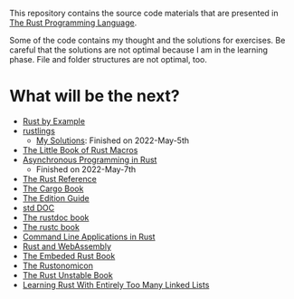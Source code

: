 This repository contains the source code materials that are presented in
[The Rust Programming Language](https://github.com/rust-lang/book).

Some of the code contains my thought and the solutions for exercises.
Be careful that the solutions are not optimal because I am in the learning phase.
File and folder structures are not optimal, too.

# What will be the next?

- [Rust by Example](https://doc.rust-lang.org/rust-by-example/)
- [rustlings](https://github.com/rust-lang/rustlings)
  - [My Solutions](https://github.com/wurikiji/rust-rustlings): Finished on 2022-May-5th
- [The Little Book of Rust Macros](https://github.com/veykril/tlborm/)
- [Asynchronous Programming in Rust](https://rust-lang.github.io/async-book/01_getting_started/01_chapter.html)
  - Finished on 2022-May-7th
- [The Rust Reference](https://doc.rust-lang.org/stable/reference/)
- [The Cargo Book](https://doc.rust-lang.org/cargo/)
- [The Edition Guide](https://doc.rust-lang.org/stable/edition-guide/)
- [std DOC](https://doc.rust-lang.org/std/index.html)
- [The rustdoc book](https://doc.rust-lang.org/rustdoc/index.html)
- [The rustc book](https://doc.rust-lang.org/rustdoc/index.html)
- [Command Line Applications in Rust](https://rust-cli.github.io/book/index.html)
- [Rust and WebAssembly](https://rustwasm.github.io/docs/book/)
- [The Embeded Rust Book](https://doc.rust-lang.org/stable/embedded-book/)
- [The Rustonomicon](https://doc.rust-lang.org/nomicon/index.html)
- [The Rust Unstable Book](https://doc.rust-lang.org/nightly/unstable-book/index.html)
- [Learning Rust With Entirely Too Many Linked Lists](https://rust-unofficial.github.io/too-many-lists/)
